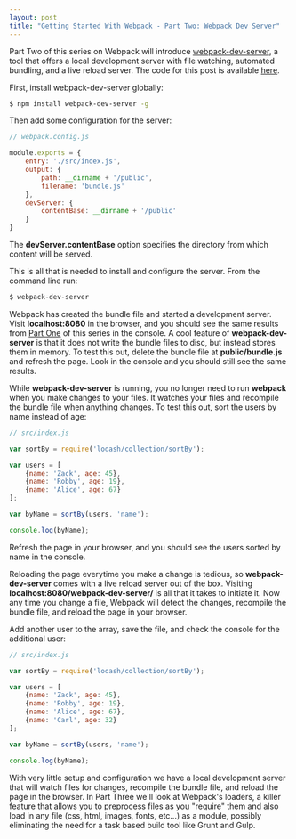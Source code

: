 ```yaml
---
layout: post
title: "Getting Started With Webpack - Part Two: Webpack Dev Server"
---
```


Part Two of this series on Webpack will introduce [webpack-dev-server](http://webpack.github.io/docs/webpack-dev-server.html), a tool that offers a local development server with file watching, automated bundling, and a live reload server. The code for this post is available [here](https://github.com/jarstingstall/getting-started-with-webpack/tree/part-two).

First, install webpack-dev-server globally:

```bash
$ npm install webpack-dev-server -g
```

Then add some configuration for the server:

```js
// webpack.config.js

module.exports = {
    entry: './src/index.js',
    output: {
        path: __dirname + '/public',        
        filename: 'bundle.js'
    },
    devServer: {
    	contentBase: __dirname + '/public'
    }
}
```

The **devServer.contentBase** option specifies the directory from which content will be served.

This is all that is needed to install and configure the server. From the command line run:

```bash
$ webpack-dev-server
```

Webpack has created the bundle file and started a development server. Visit **localhost:8080** in the browser, and you should see the same results from [Part One](http://jarstingstall.github.io/getting-started-with-webpack-part-one/) of this series in the console. A cool feature of **webpack-dev-server** is that it does not write the bundle files to disc, but instead stores them in memory. To test this out, delete the bundle file at **public/bundle.js** and refresh the page. Look in the console and you should still see the same results.

While **webpack-dev-server** is running, you no longer need to run **webpack** when you make changes to your files. It watches your files and recompile the bundle file when anything changes. To test this out, sort the users by name instead of age:

```js
// src/index.js

var sortBy = require('lodash/collection/sortBy');

var users = [
    {name: 'Zack', age: 45},
    {name: 'Robby', age: 19},
    {name: 'Alice', age: 67}
];

var byName = sortBy(users, 'name');

console.log(byName);
```

Refresh the page in your browser, and you should see the users sorted by name in the console. 

Reloading the page everytime you make a change is tedious, so **webpack-dev-server** comes with a live reload server out of the box. Visiting **localhost:8080/webpack-dev-server/** is all that it takes to initiate it. Now any time you change a file, Webpack will detect the changes, recompile the bundle file, and reload the page in your browser.

Add another user to the array, save the file, and check the console for the additional user:

```js
// src/index.js

var sortBy = require('lodash/collection/sortBy');

var users = [
    {name: 'Zack', age: 45},
    {name: 'Robby', age: 19},
    {name: 'Alice', age: 67},
    {name: 'Carl', age: 32}
];

var byName = sortBy(users, 'name');

console.log(byName);
```

With very little setup and configuration we have a local development server that will watch files for changes, recompile the bundle file, and reload the page in the browser. In Part Three we'll look at Webpack's loaders, a killer feature that allows you to preprocess files as you "require" them and also load in any file (css, html, images, fonts, etc...) as a module, possibly eliminating the need for a task based build tool like Grunt and Gulp.
